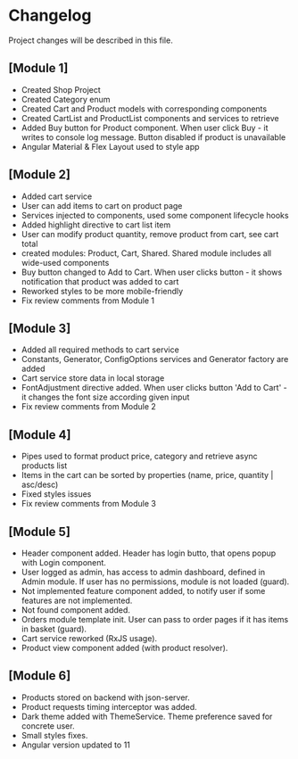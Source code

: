 # Changelog
Project changes will be described in this file.

## [Module 1]
- Created Shop Project
- Created Category enum
- Created Cart and Product models with corresponding components
- Created CartList and ProductList components and services to retrieve
- Added Buy button for Product component. When user click Buy - it writes to console log message. Button disabled if product is unavailable
- Angular Material & Flex Layout used to style app 

## [Module 2]
- Added cart service
- User can add items to cart on product page
- Services injected to components, used some component lifecycle hooks
- Added highlight directive to cart list item
- User can modify product quantity, remove product from cart, see cart total
- created modules: Product, Cart, Shared. Shared module includes all wide-used components
- Buy button changed to Add to Cart. When user clicks button - it shows notification that product was added to cart
- Reworked styles to be more mobile-friendly
- Fix review comments from Module 1

## [Module 3]
- Added all required methods to cart service
- Constants, Generator, ConfigOptions services and Generator factory are added
- Cart service store data in local storage
- FontAdjustment directive added. When user clicks button 'Add to Cart' - it changes the font size according given input 
- Fix review comments from Module 2

## [Module 4]
- Pipes used to format product price, category and retrieve async products list
- Items in the cart can be sorted by properties (name, price, quantity | asc/desc)
- Fixed styles issues 
- Fix review comments from Module 3

## [Module 5]
- Header component added. Header has login butto, that opens popup with Login component.
- User logged as admin, has access to admin dashboard, defined in Admin module. If user has no permissions, module is not loaded (guard).
- Not implemented feature component added, to notify user if some features are not implemented.
- Not found component added.
- Orders module template init. User can pass to order pages if it has items in basket (guard).
- Cart service reworked (RxJS usage).
- Product view component added (with product resolver).

## [Module 6]
- Products stored on backend with json-server.
- Product requests timing interceptor was added. 
- Dark theme added with ThemeService. Theme preference saved for concrete user.
- Small styles fixes.
- Angular version updated to 11
